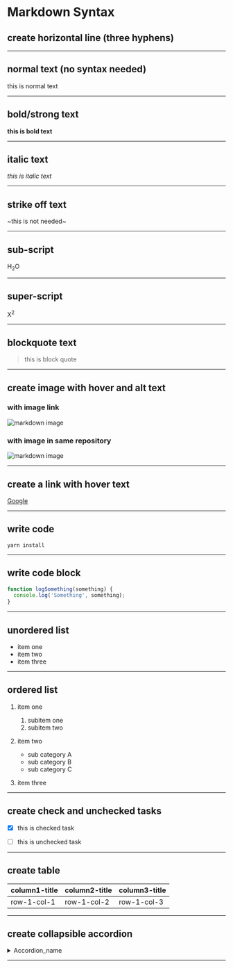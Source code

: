 # Markdown Syntax

## create horizontal line (three hyphens)
---

## normal text (no syntax needed)
this is normal text

---

## bold/strong text 
**this is bold text**

---

## italic text
*this is italic text*

---

## strike off text
~this is not needed~

---


## sub-script
H<sub>2</sub>O

---


## super-script
X<sup>2</sup>

---


## blockquote text
>this is block quote

---


## create image with hover and alt text 
### with image link
![markdown image](https://encrypted-tbn0.gstatic.com/images?q=tbn:ANd9GcTsTfXwY_1HFsyuMhX0ajaCCv_ZsKlUb9k0kA&s "MARKDOWN logo") 

### with image in same repository
![markdown image](./markdown-image.avif "MARKDOWN logo") 

---

## create a link with hover text 
[Google](https://www.google.co.in/ "google search enginelink")


---


## write code
``` yarn install ```

---

## write code block
```js
function logSomething(something) {
  console.log('Something', something);
}
```

---

## unordered list
- item one
- item two
- item three

---

## ordered list

1. item one
   1. subitem one
   2. subitem two  

2. item two
   - sub category A
   - sub category B
   - sub category C
3. item three

---

## create check and unchecked tasks
- [X] this is checked task

- [ ] this is unchecked task

---

## create table

| column1-title | column2-title | column3-title |
| ---           | ---           | ---           |
| row-1-col-1   | row-1-col-2   | row-1-col-3   |

---

## create collapsible accordion

<details>
  <summary>Accordion_name</summary>
  <p>Accordion_content</p>
</details>

---








